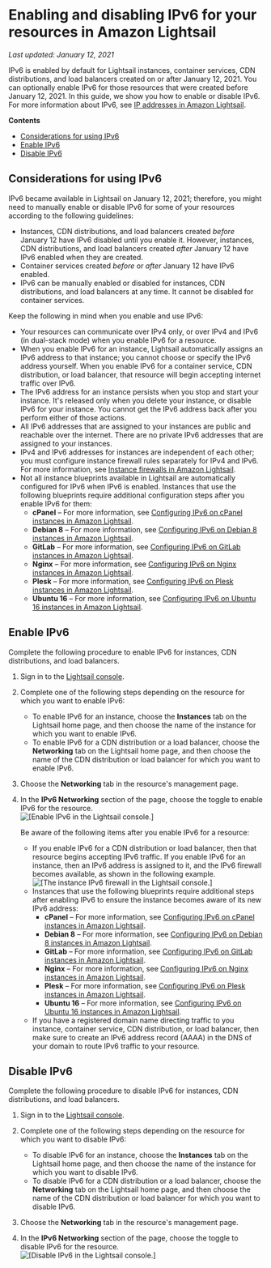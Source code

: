 # Enabling and disabling IPv6 for your resources in Amazon Lightsail<a name="amazon-lightsail-enable-disable-ipv6"></a>

 *Last updated: January 12, 2021* 

IPv6 is enabled by default for Lightsail instances, container services, CDN distributions, and load balancers created on or after January 12, 2021\. You can optionally enable IPv6 for those resources that were created before January 12, 2021\. In this guide, we show you how to enable or disable IPv6\. For more information about IPv6, see [IP addresses in Amazon Lightsail](understanding-public-ip-and-private-ip-addresses-in-amazon-lightsail.md)\.

**Contents**
+ [Considerations for using IPv6](#ipv6-considerations)
+ [Enable IPv6](#enable-ipv6)
+ [Disable IPv6](#disable-ipv6)

## Considerations for using IPv6<a name="ipv6-considerations"></a>

IPv6 became available in Lightsail on January 12, 2021; therefore, you might need to manually enable or disable IPv6 for some of your resources according to the following guidelines:
+ Instances, CDN distributions, and load balancers created *before* January 12 have IPv6 disabled until you enable it\. However, instances, CDN distributions, and load balancers created *after* January 12 have IPv6 enabled when they are created\.
+ Container services created *before* or *after* January 12 have IPv6 enabled\.
+ IPv6 can be manually enabled or disabled for instances, CDN distributions, and load balancers at any time\. It cannot be disabled for container services\.

Keep the following in mind when you enable and use IPv6:
+ Your resources can communicate over IPv4 only, or over IPv4 and IPv6 \(in dual\-stack mode\) when you enable IPv6 for a resource\.
+ When you enable IPv6 for an instance, Lightsail automatically assigns an IPv6 address to that instance; you cannot choose or specify the IPv6 address yourself\. When you enable IPv6 for a container service, CDN distribution, or load balancer, that resource will begin accepting internet traffic over IPv6\.
+ The IPv6 address for an instance persists when you stop and start your instance\. It's released only when you delete your instance, or disable IPv6 for your instance\. You cannot get the IPv6 address back after you perform either of those actions\.
+ All IPv6 addresses that are assigned to your instances are public and reachable over the internet\. There are no private IPv6 addresses that are assigned to your instances\.
+ IPv4 and IPv6 addresses for instances are independent of each other; you must configure instance firewall rules separately for IPv4 and IPv6\. For more information, see [Instance firewalls in Amazon Lightsail](understanding-firewall-and-port-mappings-in-amazon-lightsail.md)\.
+ Not all instance blueprints available in Lightsail are automatically configured for IPv6 when IPv6 is enabled\. Instances that use the following blueprints require additional configuration steps after you enable IPv6 for them:
  + **cPanel** – For more information, see [Configuring IPv6 on cPanel instances in Amazon Lightsail](amazon-lightsail-configure-ipv6-on-cpanel.md)\.
  + **Debian 8** – For more information, see [Configuring IPv6 on Debian 8 instances in Amazon Lightsail](amazon-lightsail-configure-ipv6-on-debian.md)\.
  + **GitLab** – For more information, see [Configuring IPv6 on GitLab instances in Amazon Lightsail](amazon-lightsail-configure-ipv6-on-gitlab.md)\.
  + **Nginx** – For more information, see [Configuring IPv6 on Nginx instances in Amazon Lightsail](amazon-lightsail-configure-ipv6-on-nginx.md)\.
  + **Plesk** – For more information, see [Configuring IPv6 on Plesk instances in Amazon Lightsail](amazon-lightsail-configure-ipv6-on-plesk.md)\.
  + **Ubuntu 16** – For more information, see [Configuring IPv6 on Ubuntu 16 instances in Amazon Lightsail](amazon-lightsail-configure-ipv6-on-ubuntu-16.md)\.

## Enable IPv6<a name="enable-ipv6"></a>

Complete the following procedure to enable IPv6 for instances, CDN distributions, and load balancers\.

1. Sign in to the [Lightsail console](https://lightsail.aws.amazon.com/)\.

1. Complete one of the following steps depending on the resource for which you want to enable IPv6:
   + To enable IPv6 for an instance, choose the **Instances** tab on the Lightsail home page, and then choose the name of the instance for which you want to enable IPv6\.
   + To enable IPv6 for a CDN distribution or a load balancer, choose the **Networking** tab on the Lightsail home page, and then choose the name of the CDN distribution or load balancer for which you want to enable IPv6\.

1. Choose the **Networking** tab in the resource's management page\.

1. In the **IPv6 Networking** section of the page, choose the toggle to enable IPv6 for the resource\.  
![\[Enable IPv6 in the Lightsail console.\]](https://d9yljz1nd5001.cloudfront.net/en_us/f1c62fa5316bf1df017e7afb5a0e0a21/images/lightsail-enable-ipv6.png)

   Be aware of the following items after you enable IPv6 for a resource:
   + If you enable IPv6 for a CDN distribution or load balancer, then that resource begins accepting IPv6 traffic\. If you enable IPv6 for an instance, then an IPv6 address is assigned to it, and the IPv6 firewall becomes available, as shown in the following example\.  
![\[The instance IPv6 firewall in the Lightsail console.\]](https://d9yljz1nd5001.cloudfront.net/en_us/f1c62fa5316bf1df017e7afb5a0e0a21/images/lightsail-ipv6-firewall.png)
   + Instances that use the following blueprints require additional steps after enabling IPv6 to ensure the instance becomes aware of its new IPv6 address:
     + **cPanel** – For more information, see [Configuring IPv6 on cPanel instances in Amazon Lightsail](amazon-lightsail-configure-ipv6-on-cpanel.md)\.
     + **Debian 8** – For more information, see [Configuring IPv6 on Debian 8 instances in Amazon Lightsail](amazon-lightsail-configure-ipv6-on-debian.md)\.
     + **GitLab** – For more information, see [Configuring IPv6 on GitLab instances in Amazon Lightsail](amazon-lightsail-configure-ipv6-on-gitlab.md)\.
     + **Nginx** – For more information, see [Configuring IPv6 on Nginx instances in Amazon Lightsail](amazon-lightsail-configure-ipv6-on-nginx.md)\.
     + **Plesk** – For more information, see [Configuring IPv6 on Plesk instances in Amazon Lightsail](amazon-lightsail-configure-ipv6-on-plesk.md)\.
     + **Ubuntu 16** – For more information, see [Configuring IPv6 on Ubuntu 16 instances in Amazon Lightsail](amazon-lightsail-configure-ipv6-on-ubuntu-16.md)\.
   + If you have a registered domain name directing traffic to you instance, container service, CDN distribution, or load balancer, then make sure to create an IPv6 address record \(AAAA\) in the DNS of your domain to route IPv6 traffic to your resource\.

## Disable IPv6<a name="disable-ipv6"></a>

Complete the following procedure to disable IPv6 for instances, CDN distributions, and load balancers\.

1. Sign in to the [Lightsail console](https://lightsail.aws.amazon.com/)\.

1. Complete one of the following steps depending on the resource for which you want to disable IPv6:
   + To disable IPv6 for an instance, choose the **Instances** tab on the Lightsail home page, and then choose the name of the instance for which you want to disable IPv6\.
   + To disable IPv6 for a CDN distribution or a load balancer, choose the **Networking** tab on the Lightsail home page, and then choose the name of the CDN distribution or load balancer for which you want to disable IPv6\.

1. Choose the **Networking** tab in the resource's management page\.

1. In the **IPv6 Networking** section of the page, choose the toggle to disable IPv6 for the resource\.  
![\[Disable IPv6 in the Lightsail console.\]](https://d9yljz1nd5001.cloudfront.net/en_us/f1c62fa5316bf1df017e7afb5a0e0a21/images/lightsail-disable-ipv6.png)